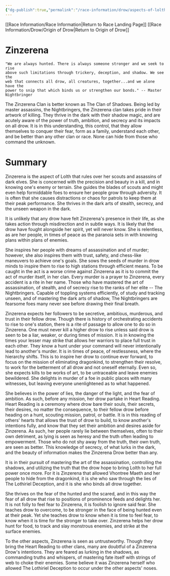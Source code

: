 ```yaml
---
{"dg-publish":true,"permalink":"/race-information/drow/aspects-of-lolth/zinzerena/","dgHomeLink":true,"dgPassFrontmatter":false}
---
```


[[Race Information/Race Information|Return to Race Landing Page]]
[[Race Information/Drow/Origin of Drow|Return to Origin of Drow]]
# Zinzerena
	"We are always hunted. There is always someone stronger and we seek to rise 
	above such limitations through trickery, deception, and shadow. We see the 
	web that connects all drow, all creatures, together...and we alone have the 
	power to snip that which binds us or strengthen our bonds." -- Master 
	Nightbringer

The Zinzerena Clan is better known as The Clan of Shadows. Being led by master assassins, the Nightbringers, the Zinzerena clan takes pride in their artwork of killing. They thrive in the dark with their shadow magic, and are acutely aware of the power of truth, ambition, and secrecy and its impacts on all drow. It is in this understanding, this control, that they allow themselves to conquer their fear, form as a family, understand each other, and be better than any other clan or race. None can hide from those who command the unknown. 

# Summary
Zinzerena is the aspect of Lolth that rules over her scouts and assassins of dark elves. She is concerned with the precision and beauty in a kill, and in knowing one's enemy or terrain. She guides the blades of scouts and might even help formiddable foes to ensure her people grow through adversity. It is often that she causes distractions or chaos for patrols to keep them at their peak performance. She thrives in the dark arts of stealth, secrecy, and the unseen weapon in the dark. 

It is unlikely that any drow have felt Zinzerena's presence in their life, as she takes action through misdirection and in subtle ways. It is likely that the drow have fought alongside her spirit, yet will never know. She is relentless, as are her people, in times of peace as the paranoia sets in with knowing plans within plans of enemies. 

She inspires her people with dreams of assassination and of murder; however, she also inspires them with trust, safety, and chess-like maneuvers to achieve one's goals. She sows the seeds of murder in drow minds to inspire them to rise to high stations through efficient means. To be caught in the act is a worse crime against Zinzerena as it is to commit the act of murder itself, in her clan. Every murder is a prayer to Zinzerena, every accident is a rite in her name. Those who have mastered the art of assassination, of stealth, and of secrecy rise to the ranks of her elite -- The Nightbringers. Capable of toppling systems efficiently, of study and tracking unseen, and of mastering the dark arts of shadow, The Nightbringers are fearsome foes many never see before drawing their final breath. 

Zinzerena expects her followers to be secretive, ambitious, murderous, and trust in their fellow drow. Though there is history of orchestrating accidents to rise to one's station, there is a rite of passage to allow one to do so in Zinzerena. One must never kill a higher drow to rise unless said drow is seen to be a liar, weaker, or during times of mission. It is in knowing the times your lesser may strike that allows her warriors to place full trust in each other. They know a hunt under your command will never intentionally lead to another's murder. It is in times of peace, of restlessness, where the hierarchy shifts. This is to inspire her drow to continue ever forward, to focus on the mission of eliminating dragonkind, to strengthen their resolve, to work for the betterment of all drow and not oneself eternally. Even so, she expects kills to be works of art, to be untraceable and leave enemies bewildered. She delights in murder of a foe in public places with many witnesses, but leaving everyone unenlightened as to what happened. 

She believes in the power of lies, the danger of the light, and the fear of ambition. As such, before any mission, her drow partake in Heart Reading. Heart Reading is a ceremony where drow bare their souls, their secrets, their desires, no matter the consequence, to their fellow drow before heading on a hunt, scouting mission, patrol, or battle. It is in this reading of others' hearts that allows the trust of drow to build, to know another's intentions fully, and know that they set their ambition and desires aside for Zinzerena. As such, her people rarely lie between themselves, often to their own detriment, as lying is seen as heresy and the truth often leading to empowerment. Those who do not shy away from the truth, their own truth, are seen as better. This knowledge of secrecy, of what lurks in the dark, and the beauty of information makes the Zinzerena Drow better than any. 

It is in their pursuit of mastering the art of the assassination, controlling the shadows, and utilizing the truth that the drow hope to bring Lolth to her full power once more. For it is Zinzerena that allowed Vhontree Maeth and her people to hide from the dragonkind, it is she who saw through the lies of The Lothiriel Deception, and it is she who binds all drow together. 

She thrives on the fear of the hunted and the scared, and in this way the fear of all drow that rise to positions of prominence feeds and delights her. It is not folly to feel fear to Zinzerena, it is foolish to ignore said fear. She teaches drow to overcome, to be stronger in the face of being hunted even at their peak. Yet she teaches drow to know when it is time to feel fear, to know when it is time for the stronger to take over. Zinzerena helps her drow hunt for food, to track and slay monstrous enemies, and strike at the surface enemies. 

To the other aspects, Zinzerena is seen as untrustworthy. Though they bring the Heart Reading to other clans, many are doubtful of a Zinzerena Drow's intentions. They are feared as lurking in the shadows, as commanding truths and whispers, of mastering fate itself with strings of web to choke their enemies. Some believe it was Zinzerena herself who allowed The Lothiriel Deception to occur under the other aspects' noses. 